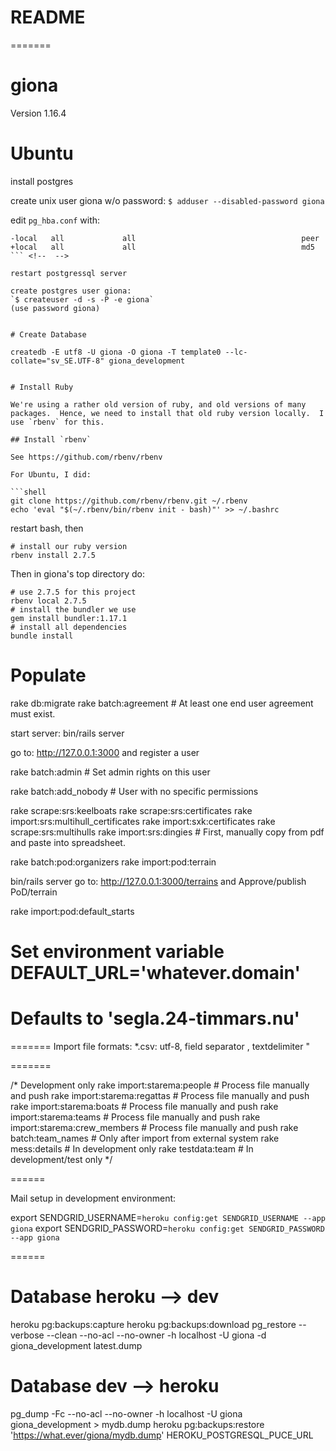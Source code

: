 # README

=======

# giona

Version 1.16.4

# Ubuntu

install postgres

create unix user giona w/o password:
`$ adduser --disabled-password giona`

edit `pg_hba.conf` with:
```
-local   all             all                                     peer
+local   all             all                                     md5
``` <!--  -->

restart postgressql server

create postgres user giona:
`$ createuser -d -s -P -e giona`
(use password giona)


# Create Database

createdb -E utf8 -U giona -O giona -T template0 --lc-collate="sv_SE.UTF-8" giona_development


# Install Ruby

We're using a rather old version of ruby, and old versions of many
packages.  Hence, we need to install that old ruby version locally.  I
use `rbenv` for this.

## Install `rbenv`

See https://github.com/rbenv/rbenv

For Ubuntu, I did:

```shell
git clone https://github.com/rbenv/rbenv.git ~/.rbenv
echo 'eval "$(~/.rbenv/bin/rbenv init - bash)"' >> ~/.bashrc
```

restart bash, then

```shell
# install our ruby version
rbenv install 2.7.5
```

Then in giona's top directory do:

```
# use 2.7.5 for this project
rbenv local 2.7.5
# install the bundler we use
gem install bundler:1.17.1
# install all dependencies
bundle install
```

# Populate
rake db:migrate
rake batch:agreement                # At least one end user agreement must exist.

start server:
bin/rails server

go to: http://127.0.0.1:3000 and register a user

rake batch:admin                    # Set admin rights on this user

rake batch:add_nobody               # User with no specific permissions

rake scrape:srs:keelboats
rake scrape:srs:certificates
rake import:srs:multihull_certificates
rake import:sxk:certificates
rake scrape:srs:multihulls
rake import:srs:dingies             # First, manually copy from pdf and paste into spreadsheet.

rake batch:pod:organizers
rake import:pod:terrain

bin/rails server
go to: http://127.0.0.1:3000/terrains and Approve/publish PoD/terrain

rake import:pod:default_starts


# Set environment variable DEFAULT_URL='whatever.domain'
# Defaults to 'segla.24-timmars.nu'
=======
Import file formats:
*.csv: utf-8, field separator ,  textdelimiter "

=======

/* Development only
rake import:starema:people          # Process file manually and push
rake import:starema:regattas        # Process file manually and push
rake import:starema:boats           # Process file manually and push
rake import:starema:teams           # Process file manually and push
rake import:starema:crew_members    # Process file manually and push
rake batch:team_names               # Only after import from external system
rake mess:details                   # In development only
rake testdata:team                  # In development/test only
*/


======

Mail setup in development environment:

export SENDGRID_USERNAME=`heroku config:get SENDGRID_USERNAME --app giona`
export SENDGRID_PASSWORD=`heroku config:get SENDGRID_PASSWORD --app giona`


======

# Database heroku --> dev
heroku pg:backups:capture
heroku pg:backups:download
pg_restore --verbose --clean --no-acl --no-owner -h localhost -U giona -d giona_development latest.dump

# Database dev --> heroku
pg_dump -Fc --no-acl --no-owner -h localhost -U giona giona_development > mydb.dump
heroku pg:backups:restore 'https://what.ever/giona/mydb.dump' HEROKU_POSTGRESQL_PUCE_URL
